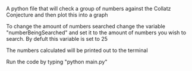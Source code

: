 A python file that will check a group of numbers against the Collatz Conjecture and then plot this into a graph

To change the amount of numbers searched change the variable "numberBeingSearched" and set it to the amount of numbers you wish to search. By defult this variable is set to 25

The numbers calculated will be printed out to the terminal

Run the code by typing "python main.py" 